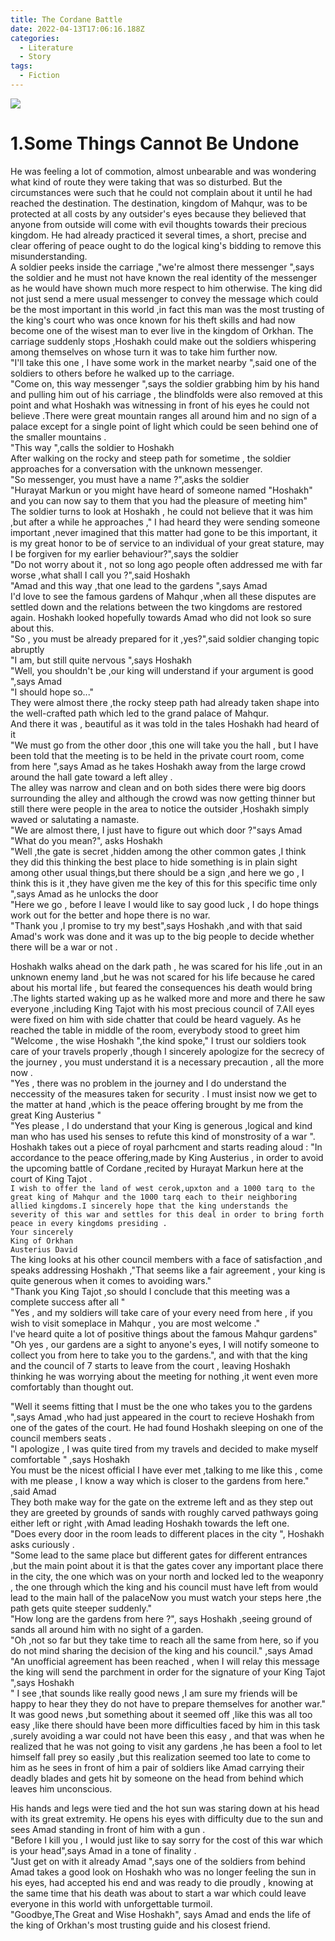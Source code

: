 ```yaml
---
title: The Cordane Battle
date: 2022-04-13T17:06:16.188Z
categories:
  - Literature
  - Story
tags:
  - Fiction
---
```

<img src='https://hits.seeyoufarm.com/api/count/incr/badge.svg?url=https%3A%2F%2Fporush264.github.io%2Fposts%2F2022%2F04%2F13%2Fthe-cordane-battle%2F&count_bg=%2379C83D&title_bg=%23555555&icon=&icon_color=%23E7E7E7&title=hits&edge_flat=false' align=center><br>

# 1.Some Things Cannot Be Undone

He was feeling a lot of commotion, almost unbearable and was wondering what kind of route they were taking that was so disturbed. But the circumstances were such that he could not complain about it until he had reached the destination. The destination, kingdom of Mahqur, was to be protected at all costs by any outsider's eyes because they believed that anyone from outside will come with evil thoughts towards their precious kingdom. He had already practiced it several times, a short, precise and clear offering of peace ought to do the logical king's bidding to remove this misunderstanding.\
A soldier peeks inside the carriage ,"we're almost there messenger ",says the soldier and he must not have known the real identity of the messenger as he would have shown much more respect to him otherwise. The king did not just send a mere usual messenger to convey the message which could be the most important in this world ,in fact this man was the most trusting of the king's court who was once known for his theft skills  and had now become one of the wisest man to ever live in the kingdom of Orkhan. The carriage suddenly stops ,Hoshakh could make out the soldiers whispering among themselves on whose turn it was to take him further now. \
"I'll take this one , I have some work in the market nearby ",said one of the soldiers to others before he walked up to the carriage.\
"Come on, this way messenger ",says the soldier grabbing him by his hand and pulling him out of his carriage , the blindfolds were also removed at this point and what Hoshakh was witnessing in front of his eyes he could not believe .There were great mountain ranges all around him and no sign of a palace except for a single point of light which could be seen behind one of the smaller mountains .\
"This way ",calls the soldier to Hoshakh\
After walking on the rocky and steep path for sometime , the soldier approaches for a conversation with the unknown messenger.\
"So messenger, you must have a name ?",asks the soldier \
"Hurayat Markun or you might have heard of someone named "Hoshakh" and you can now say to them that you had the pleasure of meeting him"\
The soldier turns to look at Hoshakh , he could not believe that it was him ,but after a while he approaches ," I had heard they were sending someone important ,never imagined that this matter had gone to be this important, it is my great honor to be of service to an individual of your great stature, may I be forgiven for my earlier behaviour?",says the soldier\
"Do not worry about it , not so long ago people often addressed me with far worse ,what shall I call you ?",said Hoshakh\
"Amad and this way ,that one lead to the gardens ",says Amad\
I'd love to see the famous gardens of Mahqur ,when all these disputes are settled down and the relations between the two kingdoms are restored again. Hoshakh looked hopefully towards Amad who did not look so sure about this.  \
"So , you must be already prepared for it ,yes?",said soldier changing topic abruptly\
"I am, but still quite nervous ",says Hoshakh\
"Well, you shouldn't be ,our king will understand if your argument is good ",says Amad\
"I should hope so..."\
They were almost there ,the rocky steep path had already taken shape into the well-crafted path which led to the grand palace of Mahqur.\
And there it was , beautiful as it was told in the tales Hoshakh had heard of it \
"We must go from the other door ,this one will take you the hall , but I have been told that the meeting is to be held in the private court room, come from here ",says Amad as he takes Hoshakh away from the large crowd around the hall gate toward a left alley .\
The alley was narrow and clean and on both sides there were big doors surrounding the alley and although the crowd was now getting thinner but still there were people in the area to notice the outsider ,Hoshakh simply waved or salutating a namaste.\
"We are almost there, I just have to figure out which door ?"says Amad\
"What do you mean?", asks Hoshakh\
"Well ,the gate is secret ,hidden among the other common gates ,I think they did this thinking the best place to hide something is in plain sight among other usual things,but there should be a sign ,and here we go , I think this is it ,they have given me the key of this for this specific time only ",says Amad as he unlocks the door \
"Here we go , before I leave I would like to say good luck , I do hope things work out for the better and hope there is no war.\
"Thank you ,I promise to try my best",says Hoshakh ,and with that said Amad's work was done and it was up to the big people to decide whether there will be a war or not .

Hoshakh walks ahead on the dark path , he was scared for his life ,out in an unknown enemy land ,but he was not scared for his life because he cared about his mortal life , but feared the consequences his death would bring .The lights started waking up as he walked more and more and there he saw everyone ,including King Tajot with his most precious council of 7.All eyes were fixed on him with side chatter that could be heard vaguely. As he reached the table in middle of the room, everybody stood to greet him \
"Welcome , the wise Hoshakh ",the kind spoke," I trust our soldiers took care of your travels properly ,though I sincerely apologize for the secrecy of the journey , you must understand it is a necessary precaution , all the more now .\
"Yes , there was no problem in the journey and I do understand the neccessity of the measures taken for security  . I must insist now we get to the matter at hand ,which is the peace offering brought by me from the great King Austerius " \
"Yes please , I do understand that your King is generous ,logical and kind man who has used his senses to refute this kind of monstrosity of a war ".\
Hoshakh takes out a piece of royal parhcment and starts reading aloud : "In accordance to the peace offering,made by King Austerius , in order to avoid the upcoming battle of Cordane ,recited by Hurayat Markun here at the court of King Tajot . \
`I wish to offer the land of west cerok,upxton and a 1000 tarq to the great king of Mahqur and the 1000 tarq each to their neighboring allied kingdoms.I sincerely hope that the king understands the severity of this war and settles for this deal in order to bring forth peace in every kingdoms presiding .`\
`Your sincerely`\
`King of Orkhan`\
`Austerius David`\
The king looks at his other council members with a face of satisfaction ,and speaks addressing Hoshakh ,"That seems like a fair agreement , your king is quite generous when it comes to avoiding wars."\
"Thank you King Tajot ,so should I conclude that this meeting was a complete success after all "\
"Yes , and my soldiers will take care of your every need from here , if you wish to visit someplace in Mahqur , you are most welcome ."\
I've heard quite a lot of positive things about the famous Mahqur gardens"\
"Oh yes , our gardens are a sight to anyone's eyes, I will notify someone to collect you from here to take you to the gardens.", and with that the king and the council of 7 starts to leave from the court , leaving Hoshakh thinking he was worrying about the meeting for nothing ,it went even more comfortably than thought out.

"Well it seems fitting that I must be the one who takes you to the gardens ",says Amad ,who had just appeared in the court to recieve Hoshakh from one of the gates of the court. He had found Hoshakh sleeping on one of the council members seats .\
"I apologize , I was quite tired from my travels and decided to make myself comfortable " ,says Hoshakh \
You must be the nicest official I have ever met ,talking to me like this , come with me please , I know a way which is closer to the gardens from here." ,said Amad\
They both make way for the gate on the extreme left and as they step out they are greeted by grounds of sands with roughly carved pathways going either left or right ,with Amad leading Hoshakh towards the left one.\
"Does every door in the room leads to different places in the city ", Hoshakh asks curiously .\
"Some lead to the same place but different gates for different entrances ,but the main point about it is that the gates cover any important place there in the city, the one which was on your north and locked led to the weaponry , the one through which the king and his council must have left from would lead to the main hall of the palaceNow you must watch your steps here ,the path gets quite steeper suddenly."\
"How long are the gardens from here ?", says Hoshakh ,seeing ground of sands all around him with no sight of a garden.\
"Oh ,not so far but they take time to reach all the same from here, so if you do not mind sharing the decision of the king and his council." ,says Amad\
"An unofficial agreement has been reached , when I will relay this message the king will send the parchment in order for the signature of your King Tajot ",says Hoshakh \
" I see ,that sounds like really good news ,I am sure my friends will be happy to hear they they do not have to prepare themselves for another war."\
It was good news ,but something about it seemed off ,like this was all too easy ,like there should have been more difficulties faced by him in this task ,surely avoiding a war could not have been this easy , and that was when he realized that he was not going to visit any gardens ,he has been a fool to let himself fall prey so easily ,but this realization seemed too late to come to him as he sees in front of him a pair of soldiers like Amad carrying their deadly blades and gets hit by someone on the head from behind which leaves him unconscious. 

His hands and legs were tied and the hot sun was staring down at his head with its great extremity. He opens his eyes with difficulty due to the sun and sees Amad standing in front of him with a gun .\
"Before I kill you , I would just like to say sorry for the cost of this war which is your head",says Amad in a tone of finality .\
"Just get on with it already Amad ",says one of the soldiers from behind\
Amad takes a good look on Hoshakh who was no longer feeling the sun in his eyes, had accepted his end and was ready to die proudly , knowing at the same time that his death was about to start a war which could leave everyone in this world with unforgettable turmoil.\
"Goodbye,The Great and Wise Hoshakh", says Amad and ends the life of the king of Orkhan's most trusting guide and his closest friend.
